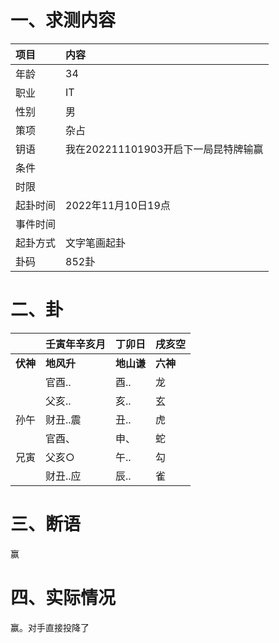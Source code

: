 # 一、求测内容

| 项目     | 内容                                 |
| :------- | :----------------------------------- |
| 年龄     | 34                                   |
| 职业     | IT                                   |
| 性别     | 男                                   |
| 策项     | 杂占                                 |
| 钥语     | 我在202211101903开启下一局昆特牌输赢 |
| 条件     |                                      |
| 时限     |                                      |
| 起卦时间 | 2022年11月10日19点                   |
| 事件时间 |                                      |
| 起卦方式 | 文字笔画起卦                         |
| 卦码     | 852卦                                |

# 二、卦

|                | 壬寅年辛亥月     | 丁卯日           | 戌亥空         |
| :------------- | :--------------- | :--------------- | :------------- |
| **伏神** | **地风升** | **地山谦** | **六神** |
|                | 官酉..           | 酉..             | 龙             |
|                | 父亥..           | 亥..             | 玄             |
| 孙午           | 财丑..震         | 丑..             | 虎             |
|                | 官酉、           | 申、             | 蛇             |
| 兄寅           | 父亥○           | 午..             | 勾             |
|                | 财丑..应         | 辰..             | 雀             |

# 三、断语

赢

# 四、实际情况

赢。对手直接投降了
